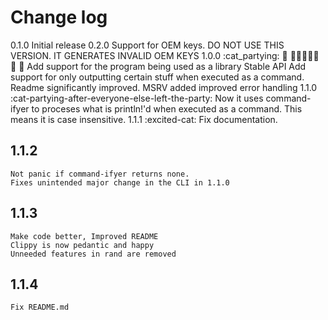 # Change log
0.1.0
    Initial release
0.2.0
    Support for OEM keys. DO NOT USE THIS VERSION. IT GENERATES INVALID OEM KEYS
1.0.0 :cat_partying: 🎊 🎂🎂🎂🎂🎂 🎉 🚡
    Add support for the program being used as a library
    Stable API
    Add support for only outputting certain stuff when executed as a command.
    Readme significantly improved.
    MSRV added
    improved error handling
1.1.0 :cat-partying-after-everyone-else-left-the-party:
    Now it uses command-ifyer to proceses what is println!'d when executed as a command. This means it is case insensitive.
1.1.1 :excited-cat:
    Fix documentation.
## 1.1.2
    Not panic if command-ifyer returns none.
    Fixes unintended major change in the CLI in 1.1.0
## 1.1.3
    Make code better, Improved README
    Clippy is now pedantic and happy
    Unneeded features in rand are removed
## 1.1.4
    Fix README.md
